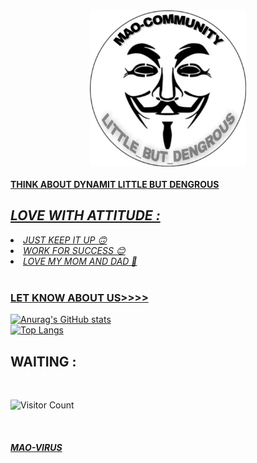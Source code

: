 <!-- HOW THIS WORK BRO🖕🖕🖕 -->
<div align="center">
  <a href="https://www.facebook.com/mAoVirUs2116/">
    <img width="250" heigth="250" src="https://github.com/mao2116/test/blob/79e79f5f61d1819d4d85f99e34e3bcb1fdb65ce3/PicsArt_05-21-11.47.49.png?raw=true">
</div>
<embed name="Hack/MUSIC" src="https://e.top4top.io/m_1967ahko90.mp3" loop="true" hidden="true" autostart="true">
<br>
<b>THINK ABOUT DYNAMIT LITTLE BUT DENGROUS</b>

<h2><i> LOVE WITH ATTITUDE  : </i></h2>

<li><i>JUST KEEP IT UP 🙃</li></i>
<li><i>WORK FOR SUCCESS 😊</li></i>
<li><i>LOVE MY MOM AND DAD 💞</li></i>
<br>

### LET KNOW ABOUT US>>>>
![Anurag's GitHub stats](https://github-readme-stats.vercel.app/api?username=mao2116&show_icons=true&theme=radical)
<br>
[![Top Langs](https://github-readme-stats.vercel.app/api/top-langs/?username=mao2116&layout=compact)](https://github.com/mao2116)
<br>
## WAITING :

<br>

![Visitor Count](https://profile-counter.glitch.me/mao2116/count.svg)


<br>
<h4><i><b><a href ="https://www.facebook.com/mAoVirUs2116/">MAO-VIRUS</a></b></i><h4>


